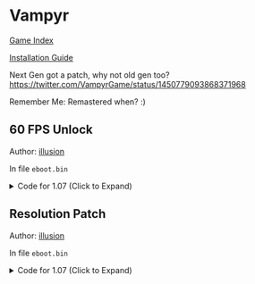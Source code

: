 # Vampyr

[Game Index](README.md#games)

[Installation Guide](https://illusion0001.github.io/install-instructions/)

Next Gen got a patch, why not old gen too? https://twitter.com/VampyrGame/status/1450779093868371968

Remember Me: Remastered when? :)

## 60 FPS Unlock

Author: [illusion](https://twitter.com/illusion0002)

In file `eboot.bin`

<details>
<summary>Code for 1.07 (Click to Expand)</summary>

```
0x32C3726 EB 69
```

</details>

## Resolution Patch

Author: [illusion](https://twitter.com/illusion0002)

In file `eboot.bin`

<details>
<summary>Code for 1.07 (Click to Expand)</summary>

```
0x3129259 48 E8 C6 1D 1B 00 90 90
0x32DB020 E9 89 50 05 00 C7 00 00 00 86 42 C5 F0 57 C9 C5 FA 10 00 C3
# 67.0f of 1920x1080 for base.
```

</details>
